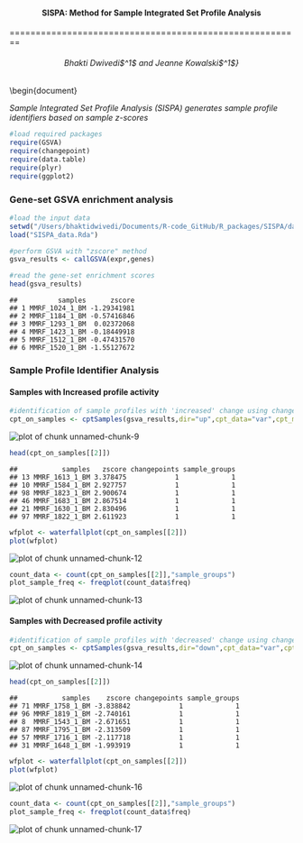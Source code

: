 <center> <h4>SISPA: Method for Sample Integrated Set Profile Analysis</h4> </center>
========================================================
<center> <h6>Bhakti Dwivedi$^1$ and Jeanne Kowalski$^1$}</h6></center>
\begin{document}

*Sample Integrated Set Profile Analysis (SISPA) generates sample profile identifiers based on sample z-scores*


```r
#load required packages
require(GSVA)
require(changepoint)
require(data.table)
require(plyr)
require(ggplot2)
```

### Gene-set GSVA enrichment analysis

```r
#load the input data
setwd("/Users/bhaktidwivedi/Documents/R-code_GitHub/R_packages/SISPA/data")
load("SISPA_data.Rda")
```




```r
#perform GSVA with "zscore" method
gsva_results <- callGSVA(expr,genes)
```


```r
#read the gene-set enrichment scores
head(gsva_results)
```

```
##          samples      zscore
## 1 MMRF_1024_1_BM -1.29341981
## 2 MMRF_1184_1_BM -0.57416846
## 3 MMRF_1293_1_BM  0.02372068
## 4 MMRF_1423_1_BM -0.18449918
## 5 MMRF_1512_1_BM -0.47431570
## 6 MMRF_1520_1_BM -1.55127672
```



### Sample Profile Identifier Analysis




#### Samples with Increased profile activity

```r
#identification of sample profiles with 'increased' change using changepoint model
cpt_on_samples <- cptSamples(gsva_results,dir="up",cpt_data="var",cpt_method="BinSeg",cpt_max=6)
```

![plot of chunk unnamed-chunk-9](figure/unnamed-chunk-9-1.png) 


```r
head(cpt_on_samples[[2]])
```

```
##           samples   zscore changepoints sample_groups
## 13 MMRF_1613_1_BM 3.378475            1             1
## 10 MMRF_1584_1_BM 2.927757            1             1
## 98 MMRF_1823_1_BM 2.900674            1             1
## 46 MMRF_1683_1_BM 2.867514            1             1
## 21 MMRF_1630_1_BM 2.830496            1             1
## 97 MMRF_1822_1_BM 2.611923            1             1
```




```r
wfplot <- waterfallplot(cpt_on_samples[[2]])
plot(wfplot)
```

![plot of chunk unnamed-chunk-12](figure/unnamed-chunk-12-1.png) 


```r
count_data <- count(cpt_on_samples[[2]],"sample_groups")
plot_sample_freq <- freqplot(count_data$freq)
```

![plot of chunk unnamed-chunk-13](figure/unnamed-chunk-13-1.png) 

#### Samples with Decreased profile activity

```r
#identification of sample profiles with 'decreased' change using changepoint model
cpt_on_samples <- cptSamples(gsva_results,dir="down",cpt_data="var",cpt_method="BinSeg",cpt_max=6)
```

![plot of chunk unnamed-chunk-14](figure/unnamed-chunk-14-1.png) 


```r
head(cpt_on_samples[[2]])
```

```
##           samples    zscore changepoints sample_groups
## 71 MMRF_1758_1_BM -3.838842            1             1
## 96 MMRF_1819_1_BM -2.740161            1             1
## 8  MMRF_1543_1_BM -2.671651            1             1
## 87 MMRF_1795_1_BM -2.313509            1             1
## 57 MMRF_1716_1_BM -2.117718            1             1
## 31 MMRF_1648_1_BM -1.993919            1             1
```


```r
wfplot <- waterfallplot(cpt_on_samples[[2]])
plot(wfplot)
```

![plot of chunk unnamed-chunk-16](figure/unnamed-chunk-16-1.png) 


```r
count_data <- count(cpt_on_samples[[2]],"sample_groups")
plot_sample_freq <- freqplot(count_data$freq)
```

![plot of chunk unnamed-chunk-17](figure/unnamed-chunk-17-1.png) 
